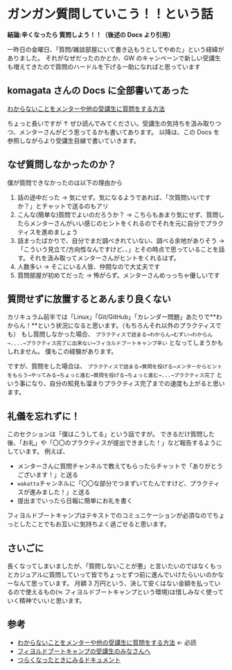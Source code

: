 # ガンガン質問していこう！！という話

**結論:辛くなったら 質問しよう！！（後述の Docs より引用）**

一昨日の金曜日、「質問/雑談部屋にいて書き込もうとしてやめた」という経緯がありました。
それがなぜだったのかとか、GW のキャンペーンで新しい受講生も増えてきたので質問のハードルを下げる一助になればと思っています

## komagata さんの Docs に全部書いてあった

[わからないことをメンターや他の受講生に質問をする方法](https://bootcamp.fjord.jp/pages/245)

ちょっと長いですが ↑ ぜひ読んでみてください。受講生の気持ちを汲み取りつつ、メンターさんがどう思ってるかも書いてあります。
以降は、この Docs を参照しながらより受講生目線で書いていきます。

## なぜ質問しなかったのか？

僕が質問できなかったのは以下の理由から

1. 話の途中だった
   -> 気にせず。気になるようであれば、「次質問いいですか？」とチャットで送るのもアリ
2. こんな(簡単な)質問でよいのだろうか？
   -> こちらもあまり気にせず、質問したらメンターさんがいい感じのヒントをくれるのでそれを元に自分でプラクティスを進めましょう
3. 詰まったばかりで、自分でまだ調べきれていない、調べる余地がありそう
   -> 「こういう見立て/方向性なんですけど、、」とその時点で思っていることを話す。それを汲み取ってメンターさんがヒントをくれるはず。
4. 人数多い
   -> そこにいる人皆、仲間なので大丈夫です
5. 質問部屋が初めてだった
   -> 怖がらず。メンターさんめっっちゃ優しいです

## 質問せずに放置するとあんまり良くない

カリキュラム前半では「Linux」「Git/GitHub」「カレンダー問題」あたりで**わからん！**という状況になると思います。（もちろんそれ以外のプラクティスでも）
もし質問しなかった場合、 `プラクティスで詰まる→わからん→むずい→わからん→....→プラクティス完了に出来ない→フィヨルドブートキャンプ辛い` となってしまうかもしれません。
僕もこの経験があります。

ですが、質問をした場合は、 `プラクティスで詰まる→質問を投げる→メンターからヒントをもらう→やってみる→ちょっと進む→質問を投げる→ちょっと進む→...→プラクティス完了`
という事になり、自分の知見も溜まりプラクティス完了までの速度も上がると思います。

## 礼儀を忘れずに！

このセクションは「僕はこうしてる」という話ですが。
できるだけ質問した後、「お礼」や「〇〇のプラクティスが提出できました！」など報告するようにしています。
例えば、

- メンターさんに質問チャンネルで教えてもらったらチャットで「ありがとうございます！」と送る
- `wakatta`チャンネルに「〇〇な部分でつまずいてたんですけど、プラクティスが進みました！」と送る
- 提出までいったら日報に簡単にお礼を書く

フィヨルドブートキャンプはテキストでのコミュニケーションが必須なのでちょっとしたことでもお互いに気持ちよく過ごせると思います。

## さいごに

長くなってしまいましたが、「質問しないことが悪」と言いたいのではなくもっとカジュアルに質問していって皆でちょっとずつ前に進んでいけたらいいのかなーなんて思っています。
月額 3 万円という、決して安くはない金額を払っているので使えるもの(≒ フィヨルドブートキャンプという環境)は惜しみなく使っていく精神でいいと思います。

## 参考

- [わからないことをメンターや他の受講生に質問をする方法](https://bootcamp.fjord.jp/pages/245) <- 必読
- [フィヨルドブートキャンプの受講生のみなさんへ](https://scrapbox.io/june29/%E3%83%95%E3%82%A3%E3%83%A8%E3%83%AB%E3%83%89%E3%83%96%E3%83%BC%E3%83%88%E3%82%AD%E3%83%A3%E3%83%B3%E3%83%97%E3%81%AE%E5%8F%97%E8%AC%9B%E7%94%9F%E3%81%AE%E3%81%BF%E3%81%AA%E3%81%95%E3%82%93%E3%81%B8)
- [つらくなったときにみるドキュメント](https://bootcamp.fjord.jp/pages/333)
